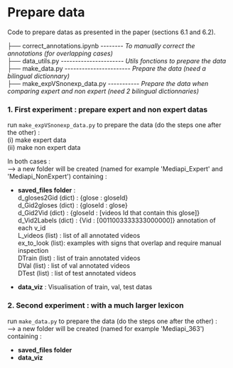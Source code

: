 # Prepare data
Code to prepare datas as presented in the paper (sections 6.1 and 6.2).  

├── correct_annotations.ipynb   --------  _To manually correct the annotations (for overlapping cases)_  
├── data_utils.py ----------------------  _Utils fonctions to prepare the data_   
├── make_data.py -----------------------  _Prepare the data (need a bilingual dictionnary)_  
├── make_expVSnonexp_data.py -----------  _Prepare the data when comparing expert and non expert (need 2 bilingual dictionnaries)_  

### 1. First experiment : prepare expert and non expert datas
run `make_expVSnonexp_data.py` to prepare the data (do the steps one after the other) :  
    (i) make expert data  
    (ii) make non expert data  

In both cases :  
--> a new folder will be created (named for example 'Mediapi_Expert' and 'Mediapi_NonExpert') containing :  
- **saved_files folder** :  
d_gloses2Gid (dict) : {glose : gloseId}  
d_Gid2gloses (dict) : {gloseId : glose}  
d_Gid2Vid (dict) : {gloseId : [videos Id that contain this glose]}  
d_Vid2Labels (dict) : {Vid : [0011003333333000000]} annotation of each v_id  
L_videos (list) : list of all annotated videos  
ex_to_look (list): examples with signs that overlap and require manual inspection  
DTrain (list) : list of train annotated videos  
DVal (list) : list of val annotated videos  
DTest (list) : list of test annotated videos  

- **data_viz** : Visualisation of train, val, test datas
  

### 2. Second experiment : with a much larger lexicon  
run `make_data.py` to prepare the data (do the steps one after the other) :  
--> a new folder will be created (named for example 'Mediapi_363') containing :  
- **saved_files folder**  
- **data_viz**  